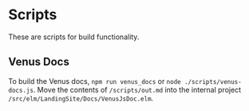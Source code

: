# Scripts

These are scripts for build functionality.

## Venus Docs

To build the Venus docs, `npm run venus_docs` or `node ./scripts/venus-docs.js`. Move the contents of `/scripts/out.md` into the internal project `/src/elm/LandingSite/Docs/VenusJsDoc.elm`.

